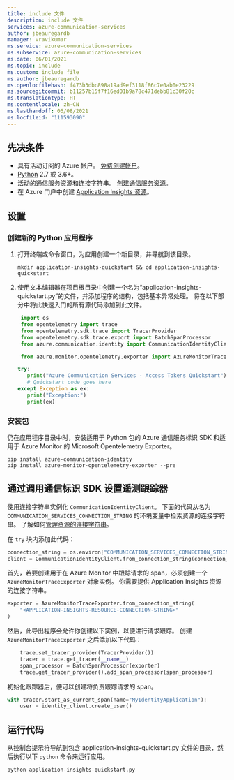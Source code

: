 ```yaml
---
title: include 文件
description: include 文件
services: azure-communication-services
author: jbeauregardb
manager: vravikumar
ms.service: azure-communication-services
ms.subservice: azure-communication-services
ms.date: 06/01/2021
ms.topic: include
ms.custom: include file
ms.author: jbeauregardb
ms.openlocfilehash: f473b3dbc898a19ad9ef3118f86c7e0ab0e23229
ms.sourcegitcommit: b11257b15f7f16ed01b9a78c471debb81c30f20c
ms.translationtype: HT
ms.contentlocale: zh-CN
ms.lasthandoff: 06/08/2021
ms.locfileid: "111593090"
---
```

## <a name="prerequisites"></a>先决条件

- 具有活动订阅的 Azure 帐户。 [免费创建帐户](https://azure.microsoft.com/free/?WT.mc_id=A261C142F)。
- [Python](https://www.python.org/downloads/) 2.7 或 3.6+。
- 活动的通信服务资源和连接字符串。 [创建通信服务资源](../create-communication-resource.md)。
- 在 Azure 门户中创建 [Application Insights 资源](https://docs.microsoft.com/azure/azure-monitor/app/create-new-resource)。

## <a name="setting-up"></a>设置

### <a name="create-a-new-python-application"></a>创建新的 Python 应用程序

1. 打开终端或命令窗口，为应用创建一个新目录，并导航到该目录。

   ```console
   mkdir application-insights-quickstart && cd application-insights-quickstart
   ```

1. 使用文本编辑器在项目根目录中创建一个名为“application-insights-quickstart.py”的文件，并添加程序的结构，包括基本异常处理。 将在以下部分中将此快速入门的所有源代码添加到此文件。

   ```python
    import os
    from opentelemetry import trace
    from opentelemetry.sdk.trace import TracerProvider
    from opentelemetry.sdk.trace.export import BatchSpanProcessor
    from azure.communication.identity import CommunicationIdentityClient, CommunicationUserIdentifier

    from azure.monitor.opentelemetry.exporter import AzureMonitorTraceExporter

   try:
      print("Azure Communication Services - Access Tokens Quickstart")
      # Quickstart code goes here
   except Exception as ex:
      print("Exception:")
      print(ex)
   ```

### <a name="install-the-package"></a>安装包

仍在应用程序目录中时，安装适用于 Python 包的 Azure 通信服务标识 SDK 和适用于 Azure Monitor 的 Microsoft Opentelemetry Exporter。

```console
pip install azure-communication-identity
pip install azure-monitor-opentelemetry-exporter --pre
```

## <a name="setting-up-the-telemetry-tracer-with-communication-identity-sdk-calls"></a>通过调用通信标识 SDK 设置遥测跟踪器

使用连接字符串实例化 `CommunicationIdentityClient`。 下面的代码从名为 `COMMUNICATION_SERVICES_CONNECTION_STRING` 的环境变量中检索资源的连接字符串。 了解如何[管理资源的连接字符串](../create-communication-resource.md#store-your-connection-string)。

在 `try` 块内添加此代码：

```python
connection_string = os.environ["COMMUNICATION_SERVICES_CONNECTION_STRING"]
client = CommunicationIdentityClient.from_connection_string(connection_string)
```

首先，若要创建用于在 Azure Monitor 中跟踪请求的 span，必须创建一个 `AzureMonitorTraceExporter` 对象实例。 你需要提供 Application Insights 资源的连接字符串。

```python
exporter = AzureMonitorTraceExporter.from_connection_string(
    "<APPLICATION-INSIGHTS-RESOURCE-CONNECTION-STRING>"
)
```

然后，此导出程序会允许你创建以下实例，以便进行请求跟踪。 创建 `AzureMonitorTraceExporter` 之后添加以下代码：

```python
    trace.set_tracer_provider(TracerProvider())
    tracer = trace.get_tracer(__name__)
    span_processor = BatchSpanProcessor(exporter)
    trace.get_tracer_provider().add_span_processor(span_processor)
```
初始化跟踪器后，便可以创建将负责跟踪请求的 span。

```python
with tracer.start_as_current_span(name="MyIdentityApplication"):
    user = identity_client.create_user()
```

## <a name="run-the-code"></a>运行代码

从控制台提示符导航到包含 application-insights-quickstart.py 文件的目录，然后执行以下 `python` 命令来运行应用。

```console
python application-insights-quickstart.py
```
